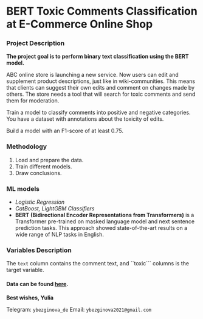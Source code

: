 # BERT Toxic Comments Classification at E-Commerce Online Shop

### Project Description

**The project goal is to perform binary text classification using the BERT model.**

ABC online store is launching a new service. Now users can edit and supplement product descriptions, just like in wiki-communities. This means that clients can suggest their own edits and comment on changes made by others. The store needs a tool that will search for toxic comments and send them for moderation.

Train a model to classify comments into positive and negative categories. You have a dataset with annotations about the toxicity of edits.

Build a model with an F1-score of at least 0.75.

### Methodology

1. Load and prepare the data.
2. Train different models.
3. Draw conclusions.

### ML models

* *Logistic Regression*
* *CatBoost, LightGBM Classifiers*
* **BERT (Bidirectional Encoder Representations from Transformers)** is a Transformer pre-trained on masked language model and next sentence prediction tasks. This approach showed state-of-the-art results on a wide range of NLP tasks in English.

### Variables Description
The ```text``` column contains the comment text, and ``toxic``` columns is the target variable.

#### Data can be found [here](https://drive.google.com/file/d/1LKtXW3ea-VAzyszYqc49I8WCkHS1VtdL/view?usp=sharing).


**Best wishes, Yulia**


Telegram: ```ybezginova_de```
Email: ```ybezginova2021@gmail.com```
